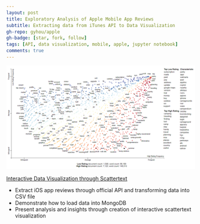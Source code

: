 ```yaml
---
layout: post
title: Exploratory Analysis of Apple Mobile App Reviews
subtitle: Extracting data from iTunes API to Data Visualization
gh-repo: gyhou/apple
gh-badge: [star, fork, follow]
tags: [API, data visualization, mobile, apple, jupyter notebook]
comments: true
---
```

![itunes_rv_app_reviews_scattertext](/img/itunes_rv_app_reviews_scattertext.png)

[Interactive Data Visualization through Scattertext](http://gyhou.com/iTunes-RV-App-Reviews-Scattertext.html)

- Extract iOS app reviews through official API and transforming data into CSV file
- Demonstrate how to load data into MongoDB
- Present analysis and insights through creation of interactive scattertext visualization
